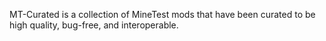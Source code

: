 MT-Curated is a collection of MineTest mods that have been curated to be high quality, bug-free, and interoperable.
